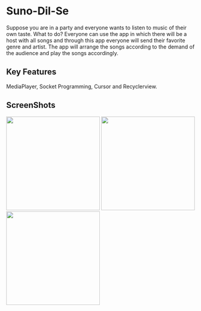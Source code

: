 # Suno-Dil-Se
Suppose you are in a party and everyone wants to listen to music of their own taste. What to do? Everyone can use the app in 
which there will be a host with all songs and through this app everyone will send their favorite genre and artist. The app will
arrange the songs according to the demand of the audience and play the songs accordingly.

## Key Features
MediaPlayer, Socket Programming, Cursor and Recyclerview.

## ScreenShots

<img src = "https://user-images.githubusercontent.com/14792027/27804970-725c1f38-604f-11e7-8c3c-f90377b1c359.jpg" width=250>   <img src = "https://user-images.githubusercontent.com/14792027/27805010-a8a3cc44-604f-11e7-99e6-bf45db465406.jpg" width=250>   <img src = "https://user-images.githubusercontent.com/14792027/27805027-be23a6a2-604f-11e7-9ed3-b9d9632544ee.jpg" width=250>
